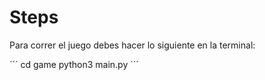 # Steps

Para correr el juego debes hacer lo siguiente en la terminal: 

´´´
cd game
python3 main.py
´´´